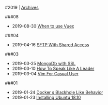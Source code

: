 
#2019 | [Archives](#index/contents.md)

###08
* 2019-08-30 [When to use Vuex](#blog/2019/2019-08-30-When-to-use-Vuex.md)

###04
* 2019-04-16 [SFTP With Shared Access](#blog/2019/2019-04-16-SFTP-With-Shared-Access.md)

###03
* 2019-03-25 [MongoDb with SSL](#blog/2019/2019-03-25-MongoDb-with-SSL.md)
* 2019-03-10 [How To Speak Like A Leader](#blog/2019/2019-03-10-How-To-Speak-Like-A-Leader.md)
* 2019-03-04 [Vim For Casual User](#blog/2019/2019-03-04-Vim-For-Casual-User.md)

###01
* 2019-01-24 [Docker s Blackhole Like Behavior](#blog/2019/2019-01-24-Docker-s-Blackhole-Like-Behavior.md)
* 2019-01-23 [Installing Ubuntu 18.10](#blog/2019/2019-01-23-Installing-Ubuntu-18.10.md)
